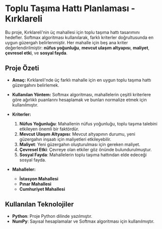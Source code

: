 # Toplu Taşıma Hattı Planlaması - Kırklareli

Bu proje, Kırklareli'nin üç mahallesi için toplu taşıma hattı tasarımını hedefler. Softmax algoritması kullanılarak, farklı kriterler doğrultusunda en uygun güzergah belirlenmiştir. Her mahalle için beş ana kriter değerlendirilmiştir: **nüfus yoğunluğu**, **mevcut ulaşım altyapısı**, **maliyet**, **çevresel etki**, ve **sosyal fayda**.

## Proje Özeti

- **Amaç:** 
  Kırklareli'nde üç farklı mahalle için en uygun toplu taşıma hattı güzergahını belirlemek.
  
- **Kullanılan Yöntem:** 
  Softmax algoritması, mahallelerin çeşitli kriterlere göre ağırlıklı puanlarını hesaplamak ve bunları normalize etmek için kullanılmıştır. 

- **Kriterler:**
  1. **Nüfus Yoğunluğu**: Mahallenin nüfus yoğunluğu, toplu taşıma talebini etkileyen önemli bir faktördür.
  2. **Mevcut Ulaşım Altyapısı**: Mevcut altyapının durumu, yeni güzergahın inşaatı için maliyetleri etkileyebilir.
  3. **Maliyet**: Yeni güzergahın oluşturulması için gereken maliyet.
  4. **Çevresel Etki**: Çevreye olan etkiler göz önünde bulundurulmuştur.
  5. **Sosyal Fayda**: Mahallelerin toplu taşıma hattından elde edeceği sosyal fayda.

- **Mahalleler:**
  - **İstasyon Mahallesi**
  - **Pınar Mahallesi**
  - **Cumhuriyet Mahallesi**

## Kullanılan Teknolojiler

- **Python**: Proje Python dilinde yazılmıştır.
- **NumPy**: Sayısal hesaplamalar ve Softmax algoritması için kullanılmıştır.
  

